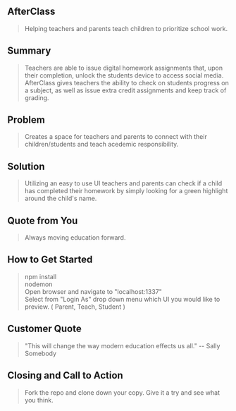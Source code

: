 ## AfterClass ##

  > Helping teachers and parents teach children to prioritize school work.

## Summary ##
  > Teachers are able to issue digital homework assignments that, upon their completion, unlock the students device to access social media. AfterClass gives teachers the ability to check on students progress on a subject, as well as issue extra credit assignments and keep track of grading.

## Problem ##
  > Creates a space for teachers and parents to connect with their children/students and teach acedemic responsibility. 

## Solution ##
  > Utilizing an easy to use UI teachers and parents can check if a child has completed their homework by simply looking for a green highlight around the child's name.

## Quote from You ##
  > Always moving education forward.

## How to Get Started ##
  > npm install  
  > nodemon  
  > Open browser and navigate to "localhost:1337"  
  > Select from "Login As" drop down menu which UI you would like to preview. ( Parent, Teach, Student )  

## Customer Quote ##
  > "This will change the way modern education effects us all." -- Sally Somebody

## Closing and Call to Action ##
  > Fork the repo and clone down your copy. Give it a try and see what you think. 
